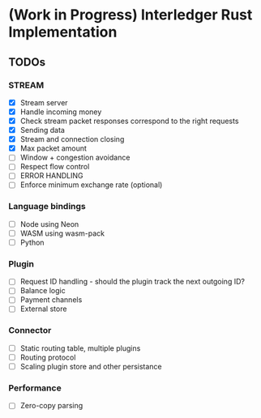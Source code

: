 # (Work in Progress) Interledger Rust Implementation

## TODOs

### STREAM

- [x] Stream server
- [x] Handle incoming money
- [x] Check stream packet responses correspond to the right requests
- [x] Sending data
- [x] Stream and connection closing
- [x] Max packet amount
- [ ] Window + congestion avoidance
- [ ] Respect flow control
- [ ] ERROR HANDLING
- [ ] Enforce minimum exchange rate (optional)

### Language bindings
- [ ] Node using Neon
- [ ] WASM using wasm-pack
- [ ] Python

### Plugin

- [ ] Request ID handling - should the plugin track the next outgoing ID?
- [ ] Balance logic
- [ ] Payment channels
- [ ] External store

### Connector

- [ ] Static routing table, multiple plugins
- [ ] Routing protocol
- [ ] Scaling plugin store and other persistance

### Performance

- [ ] Zero-copy parsing